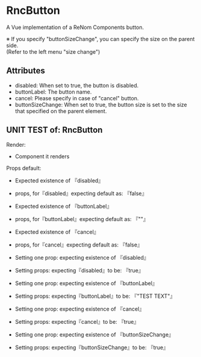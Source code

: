 # RncButton

A Vue implementation of a ReNom Components button.  

※ If you specify "buttonSizeChange", you can specify the size on the parent side.  
(Refer to the left menu "size change")  


## Attributes

- disabled: When set to true, the button is disabled.
- buttonLabel: The button name.
- cancel: Please specify in case of "cancel" button.
- buttonSizeChange: When set to true, the button size is set to the size that specified on the parent element.

## UNIT TEST of: RncButton

Render:
- Component it renders

Props default:
- Expected existence of 『disabled』
- props, for『disabled』expecting default as: 『false』

- Expected existence of 『buttonLabel』
- props, for『buttonLabel』expecting default as: 『""』

- Expected existence of 『cancel』
- props, for『cancel』expecting default as: 『false』

- Setting one prop: expecting existence of 『disabled』
- Setting props: expecting『disabled』to be: 『true』

- Setting one prop: expecting existence of 『buttonLabel』
- Setting props: expecting『buttonLabel』to be: 『"TEST TEXT"』

- Setting one prop: expecting existence of 『cancel』
- Setting props: expecting『cancel』to be: 『true』

- Setting one prop: expecting existence of 『buttonSizeChange』
- Setting props: expecting『buttonSizeChange』to be: 『true』

